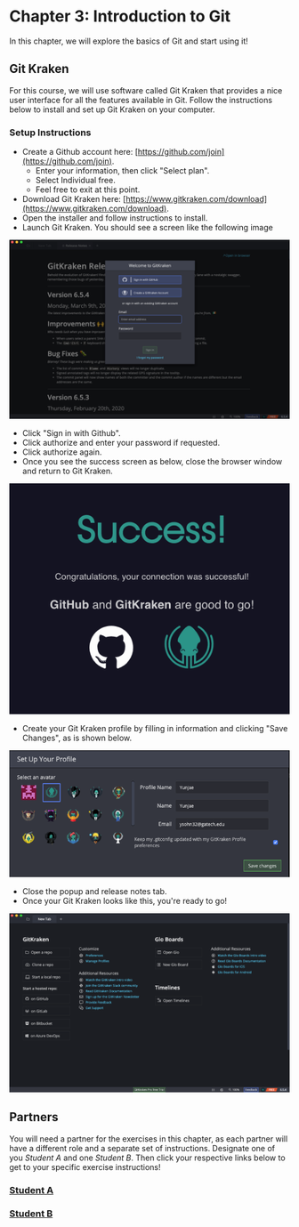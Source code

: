 # Chapter 3: Introduction to Git

In this chapter, we will explore the basics of Git and start using it!

## Git Kraken

For this course, we will use software called Git Kraken that provides a nice user interface for all the features available in Git. Follow the instructions below to install and set up Git Kraken on your computer.

### Setup Instructions

* Create a Github account here: [https://github.com/join](https://github.com/join).
  * Enter your information, then click "Select plan".
  * Select Individual free.
  * Feel free to exit at this point.
* Download Git Kraken here: [https://www.gitkraken.com/download](https://www.gitkraken.com/download).
* Open the installer and follow instructions to install.
* Launch Git Kraken. You should see a screen like the following image

![GitKraken login screen](../img/gitkraken_login.png)
* Click "Sign in with Github".
* Click authorize and enter your password if requested.
* Click authorize again.
* Once you see the success screen as below, close the browser window and return to Git Kraken.

![GitKraken success screen](../img/gitkraken_success.png)
* Create your Git Kraken profile by filling in information and clicking "Save Changes", as is shown below.

![GitKraken Profile](../img/gitkraken_profile.png)
* Close the popup and release notes tab.
* Once your Git Kraken looks like this, you're ready to go!

![GitKraken landing screen](../img/gitkraken_landing.png)

## Partners

You will need a partner for the exercises in this chapter, as each partner will have a different role and a separate set of instructions. Designate one of you *Student A* and one *Student B*. Then click your respective links below to get to your specific exercise instructions!

### [Student A](chapter3_student_a.md)
### [Student B](chapter3_student_b.md)
